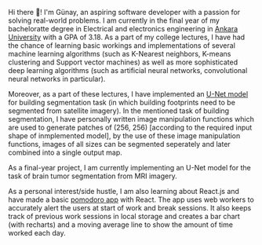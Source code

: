 Hi there 👋! I'm Günay, an aspiring software developer with a passion for solving real-world problems. I am currently in the final year of my bacheloratte degree in Electrical and electronics engineering in [Ankara University](https://www.ankara.edu.tr/) with a GPA of 3.18. As a part of my college lectures, I have had the chance of learning basic workings and implementations of several machine learning algorithms (such as K-Nearest neighbors, K-means clustering and Support vector machines) as well as more sophisticated deep learning algorithms (such as artificial neural networks, convolutional neural networks in particular). 

Moreover, as a part of these lectures, I have implemented an [U-Net model](https://github.com/gunaykrgl/buildingSegmentation) for building segmentation task (in which building footprints need to be segmented from satellite imagery). In the mentioned task of building segmentation, I have personally written image manipulation functions which are used to generate patches of (256, 256) [according to the required input shape of inmplemented model], by the use of these image manipulation functions, images of all sizes can be segmented seperately and later combined into a single output map. 

As a final-year project, I am currently implementing an U-Net model for the task of brain tumor segmentation from MRI imagery.

As a personal interest/side hustle, I am also learning about React.js and have made a basic [pomodoro app](https://gunaykrgl.github.io/pomodoro/) with React. The app uses web workers to accurately alert the users at start of work and break sessions. It also keeps track of previous work sessions in local storage and creates a bar chart (with recharts) and a moving average line to show the amount of time worked each day.
